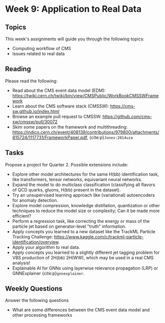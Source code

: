 # Week 9: Application to Real Data

## Topics

This week's assignments will guide you through the following topics:
* Computing workflow of CMS 
* Issues related to real data

## Reading

Please read the following:
* Read about the CMS event data model (EDM): <https://twiki.cern.ch/twiki/bin/view/CMSPublic/WorkBookCMSSWFramework>
* Learn about the CMS software stack (CMSSW): <https://cms-sw.github.io/index.html>
* Browse an example pull request to CMSSW: <https://github.com/cms-sw/cmssw/pull/30072>
* Skim some papers on the framework and multithreading: <https://indico.cern.ch/event/408139/contributions/979800/attachments/815724/1117731/FrameworkPaper.pdf>, {cite:p}`Jones:2014uza`

## Tasks

Propose a project for Quarter 2. Possible extensions include:
* Explore other model architectures for the same H(bb) identification task, like transformers, tensor networks, equivariant neural networks.
* Expand the model to do multiclass classification (classifying all flavors of QCD quarks, gluons, H(bb) present in the dataset).
* Try an unsupervised learning approach like (variational) autoencoders for anomaly detection.
* Explore model compression, knowledge distillation, quantization or other techniques to reduce the model size or complexity; Can it be made more efficient? 
* Perform a regression task, like correcting the energy or mass of the particle jet based on generator-level "truth" information.
* Apply concepts you learned to a new dataset like the TrackML Particle Tracking Challenge: <https://www.kaggle.com/c/trackml-particle-identification/overview>.
* Apply your algorithm to real data.
* Apply concepts you learned to a slightly different jet tagging problem for VBS production of 2H(bb) 2H(WW), which may be used in a real CMS analysis!
* Explainable AI for GNNs using layerwise relevance propagation (LRP) or GNNExplainer {cite:p}`gnnexplainer`.

## Weekly Questions

Answer the following questions
* What are some differences between the CMS event data model and other processing frameworks
